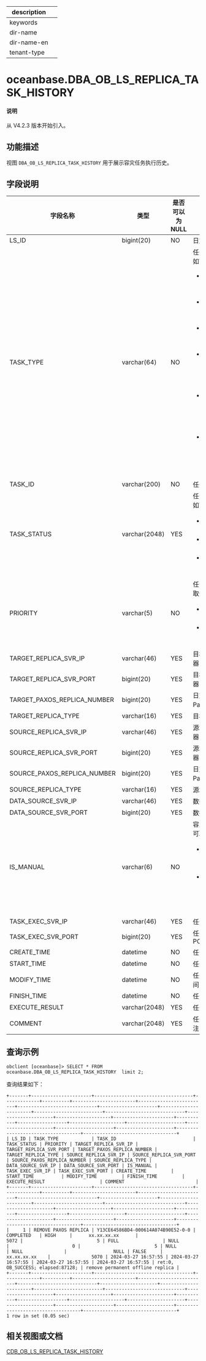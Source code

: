 |description||
|---|---|
|keywords||
|dir-name||
|dir-name-en||
|tenant-type||

# oceanbase.DBA_OB_LS_REPLICA_TASK_HISTORY

<main id="notice" type='explain'>
  <h4>说明</h4>
  <p>从 V4.2.3 版本开始引入。</p>
</main>

## 功能描述

视图 `DBA_OB_LS_REPLICA_TASK_HISTORY` 用于展示容灾任务执行历史。

## 字段说明

| **字段名称** | **类型** | **是否可以为 NULL** | **描述** |
| --- | --- | --- | --- |
| LS_ID | bigint(20) | NO | 日志流 ID |
| TASK_TYPE | varchar(64) | NO | 任务类型，取值如下：<ul><li>`MIGRATE REPLICA`：迁移副本</li><li>`ADD REPLICA`：增加副本</li><li>`TYPE TRANSFORM`：副本类型转换</li><li>`REMOVE PAXOS REPLICA`：删除 Paxos 成员副本</li><li>`REMOVE NON PAXOS REPLICA`：删除非 Paxos 成员副本</li><li>`MODIFY PAXOS REPLICA NUMBER`：修改法定副本数</li></ul>|
| TASK_ID | varchar(200) | NO | 任务 ID |
| TASK_STATUS | varchar(2048) | YES | 任务状态，取值如下：<ul><li>`INPROGRESS`：调度运行中</li><li>`COMPLETED`：任务完成</li><li>`CANCELED` ：任务取消</li></ul>|
| PRIORITY | varchar(5) | NO | 任务优先级，可取值：<ul><li>`LOW`：低优先级的任务</li><li>`HIGH`：高优先级的任务</li></ul>|
| TARGET_REPLICA_SVR_IP | varchar(46) | YES | 目标副本所在机器 IP |
| TARGET_REPLICA_SVR_PORT | bigint(20) | YES | 目标副本所在机器 PORT |
| TARGET_PAXOS_REPLICA_NUMBER | bigint(20) | YES | 日志流目标法定 Paxos 副本数量 |
| TARGET_REPLICA_TYPE | varchar(16) | YES | 目标副本类型 |
| SOURCE_REPLICA_SVR_IP | varchar(46) | YES | 源端副本所在机器 IP |
| SOURCE_REPLICA_SVR_PORT | bigint(20) | YES | 源端副本所在机器 PORT |
| SOURCE_PAXOS_REPLICA_NUMBER | bigint(20) | YES | 日志流原法定 Paxos 副本数量 |
| SOURCE_REPLICA_TYPE | varchar(16) | YES | 源端副本类型 |
| DATA_SOURCE_SVR_IP | varchar(46) | YES | 数据源 IP |
| DATA_SOURCE_SVR_PORT | bigint(20) | YES | 数据源 PORT |
| IS_MANUAL | varchar(6) | NO | 容灾任务来源，可取值：<ul><li>`TRUE`：表示手动运维命令触发的容灾任务</li><li>`FALSE`：默认值，表示 RS 层容灾自动生成的容灾任务</li></ul>|
| TASK_EXEC_SVR_IP | varchar(46) | YES | 任务执行机器 IP |
| TASK_EXEC_SVR_PORT | bigint(20) | YES | 任务执行机器 PORT |
| CREATE_TIME | datetime | NO | 任务生成时间 |
| START_TIME | datetime | NO | 任务调度时间 |
| MODIFY_TIME | datetime | NO | 任务状态更新时间 |
| FINISH_TIME | datetime | NO | 任务结束时间 |
| EXECUTE_RESULT | varchar(2048) | YES | 任务执行结果 |
| COMMENT | varchar(2048) | YES | 任务生成原因备注 |

## 查询示例

```shell
obclient [oceanbase]> SELECT * FROM oceanbase.DBA_OB_LS_REPLICA_TASK_HISTORY  limit 2;
```

查询结果如下：

```shell
+-------+----------------------+------------------------------------+-------------+----------+-----------------------+-------------------------+-----------------------------+---------------------+-----------------------+-------------------------+-----------------------------+---------------------+--------------------+----------------------+-----------+------------------+--------------------+---------------------+---------------------+---------------------+---------------------+-----------------------------------+----------------------------------+
| LS_ID | TASK_TYPE            | TASK_ID                            | TASK_STATUS | PRIORITY | TARGET_REPLICA_SVR_IP | TARGET_REPLICA_SVR_PORT | TARGET_PAXOS_REPLICA_NUMBER | TARGET_REPLICA_TYPE | SOURCE_REPLICA_SVR_IP | SOURCE_REPLICA_SVR_PORT | SOURCE_PAXOS_REPLICA_NUMBER | SOURCE_REPLICA_TYPE | DATA_SOURCE_SVR_IP | DATA_SOURCE_SVR_PORT | IS_MANUAL | TASK_EXEC_SVR_IP | TASK_EXEC_SVR_PORT | CREATE_TIME         | START_TIME          | MODIFY_TIME         | FINISH_TIME         | EXECUTE_RESULT                    | COMMENT                          |
+-------+----------------------+------------------------------------+-------------+----------+-----------------------+-------------------------+-----------------------------+---------------------+-----------------------+-------------------------+-----------------------------+---------------------+--------------------+----------------------+-----------+------------------+--------------------+---------------------+---------------------+---------------------+---------------------+-----------------------------------+----------------------------------+
|     1 | REMOVE PAXOS REPLICA | Y13CE64586BD4-000614A074B90E52-0-0 | COMPLETED   | HIGH     |      xx.xx.xx.xx      |                    5072 |                           5 | FULL                | NULL                  |                       0 |                           5 | NULL                | NULL               |                 NULL | FALSE     |   xx.xx.xx.xx    |               5070 | 2024-03-27 16:57:55 | 2024-03-27 16:57:55 | 2024-03-27 16:57:55 | 2024-03-27 16:57:55 | ret:0, OB_SUCCESS; elapsed:87128; | remove permanent offline replica |
+-------+----------------------+------------------------------------+-------------+----------+-----------------------+-------------------------+-----------------------------+---------------------+-----------------------+-------------------------+-----------------------------+---------------------+--------------------+----------------------+-----------+------------------+--------------------+---------------------+---------------------+---------------------+---------------------+-----------------------------------+----------------------------------+
1 row in set (0.05 sec)
```

## 相关视图或文档

[CDB_OB_LS_REPLICA_TASK_HISTORY](../../300.system-view-of-sys-tenant/200.dictionary-view-of-sys-tenant/9600.o-cdb_ob_ls_replica_task_history-of-sys-tenant.md)

